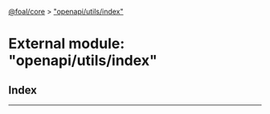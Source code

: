 [@foal/core](../README.md) > ["openapi/utils/index"](../modules/_openapi_utils_index_.md)

# External module: "openapi/utils/index"

## Index

---

